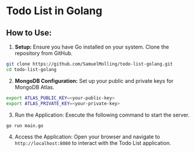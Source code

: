 # Todo List in Golang

## How to Use:
1. **Setup:** Ensure you have Go installed on your system. Clone the repository from GitHub.
```bash
git clone https://github.com/SamuelMolling/todo-list-golang.git
cd todo-list-golang
```
2. **MongoDB Configuration:** Set up your public and private keys for MongoDB Atlas.
```bash
export ATLAS_PUBLIC_KEY=<your-public-key>
export ATLAS_PRIVATE_KEY=<your-private-key>
```
3. Run the Application: Execute the following command to start the server.
```bash
go run main.go
```
4. Access the Application: Open your browser and navigate to `http://localhost:8080` to interact with the Todo List application.
